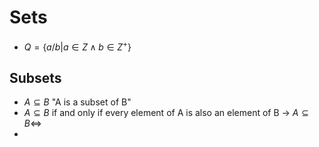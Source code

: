 # Sets
- $Q = \{a/b | a \in Z \land b \in Z^+\}$

## Subsets
- $A \subseteq B$ "A is a subset of B"
- $A \subseteq B$ if and only if every element of A is also an element of B -> $A \subseteq B \iff$ 
- 